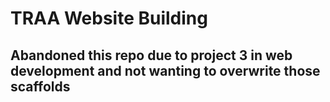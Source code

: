 # TRAA Website Building 
## Abandoned this repo due to project 3 in web development and not wanting to overwrite those scaffolds
